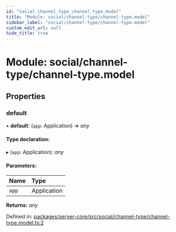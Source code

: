 ```yaml
---
id: "social_channel_type_channel_type_model"
title: "Module: social/channel-type/channel-type.model"
sidebar_label: "social/channel-type/channel-type.model"
custom_edit_url: null
hide_title: true
---
```


# Module: social/channel-type/channel-type.model

## Properties

### default

• **default**: (`app`: Application) => *any*

#### Type declaration:

▸ (`app`: Application): *any*

#### Parameters:

Name | Type |
:------ | :------ |
`app` | Application |

**Returns:** *any*

Defined in: [packages/server-core/src/social/channel-type/channel-type.model.ts:2](https://github.com/xr3ngine/xr3ngine/blob/716a06460/packages/server-core/src/social/channel-type/channel-type.model.ts#L2)
